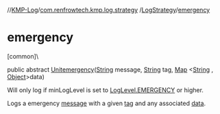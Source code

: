//[KMP-Log](../../../index.md)/[com.renfrowtech.kmp.log.strategy](../index.md)
/[LogStrategy](index.md)/[emergency](emergency.md)

# emergency

[common]\

public
abstract [Unit](https://kotlinlang.org/api/latest/jvm/stdlib/kotlin/-unit/index.html)[emergency](emergency.md)([String](https://developer.android.com/reference/kotlin/java/lang/String.html)
message, [String](https://developer.android.com/reference/kotlin/java/lang/String.html)
tag, [Map](https://developer.android.com/reference/kotlin/java/util/Map.html)
&lt;[String](https://developer.android.com/reference/kotlin/java/lang/String.html)
, [Object](https://developer.android.com/reference/kotlin/java/lang/Object.html)&gt;data)

Will only log if minLogLevel is set
to [LogLevel.EMERGENCY](../../com.renfrowtech.kmp.log/-log-level/-e-m-e-r-g-e-n-c-y/index.md) or
higher.

Logs a emergency [message](emergency.md) with a given [tag](emergency.md) and any
associated [data](emergency.md).
